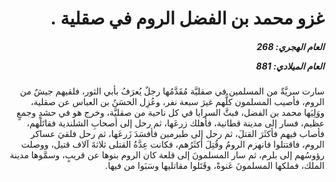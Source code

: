<h1 dir="rtl">غزو محمد بن الفضل الروم في صقلية  .</h1>

<h5 dir="rtl">العام الهجري:  268

العام الميلادي: 881

</h5>

<p dir="rtl">سارت سريَّةٌ من المسلمين في صقليَّة مُقَدَّمُها رجلٌ يُعرَفُ بأبي الثور، فلقيهم جيشٌ من الروم، فأصيب المسلمون كلُّهم غيرَ سبعة نفر، وعُزِل الحسَنُ بن العباس عن صقلية، ووَلِيَها محمد بن الفضل، فبثَّ السرايا في كل ناحية من صقليَّة، وخرج هو في حشدٍ وجمعٍ عظيم، فسار إلى مدينة قطانية، فأهلك زرعَها، ثم رحل إلى أصحابِ الشلندية فقاتَلَهم، فأصاب فيهم فأكثَرَ القتلَ، ثم رحل إلى طبرمين فأفسَدَ زَرعَها، ثم رحل فلقيَ عساكر الروم، فاقتتلوا فانهزم الرومُ وقُتِلَ أكثَرُهم، فكانت عِدَّةُ القتلى ثلاثةَ آلاف قتيل، ووصلت رؤوسُهم إلى بلرم، ثم سار المسلمونَ إلى قلعة كان الروم بنوها عن قريبٍ، وسمَّوها مدينة الملك، فملكها المسلمونَ عَنوةً، وقَتَلوا مقاتليها وسَبَوا من فيها.</p></br>
